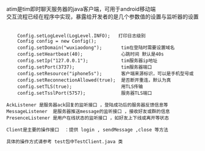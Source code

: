 atim是tim即时聊天服务器的java客户端，可用于android移动端     <br/>
交互流程已经在程序中实现，暴露给开发者的是几个参数值的设置与监听器的设置<br/><br/>

		Config.setLogLevel(LogLevel.INFO);   打印日志级别 
		Config config = new Config();			 
		config.setDomain("wuxiaodong");		  tim在登陆时需要设置域名 
		config.setHeartbeat(40);              心跳时间 默认是40s 
		config.setIp("127.0.0.1");			  tim服务器ip地址 
		config.setPort(3737);				  tim服务器端口 
		config.setResource("iphone5s");	      客户端来源标识，可以是手机型号或 
		config.setReconnectionAllowed(true);  是否断开重连，默认为真 
		config.setTLS(true); 				  用TLS传输
		config.setTsslPort(5757); 			  服务器TLS端口

    AckListener 是服务器ack回复的监听接口 ，登陆成功后的服务器反馈信息等 
    MessageListener  是服务器推送message的监听接口 ，接收好友或群的信息 
	PresenceListener 是用户在线状态的监听接口 ，如好友上下线或离开等状态 
	
	Client是主要的操作接口  ：提供 login , sendMessage ,close 等方法 
	
	具体的操作方式请参考 test包中TestClient.java 类